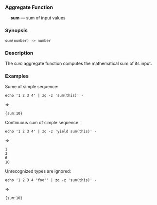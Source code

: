 ### Aggregate Function

&emsp; **sum** &mdash; sum of input values

### Synopsis
```
sum(number) -> number
```
### Description

The _sum_ aggregate function computes the mathematical sum of its input.

### Examples

Sume of simple sequence:
```mdtest-command
echo '1 2 3 4' | zq -z 'sum(this)' -
```
=>
```mdtest-output
{sum:10}
```

Continuous sum of simple sequence:
```mdtest-command
echo '1 2 3 4' | zq -z 'yield sum(this)' -
```
=>
```mdtest-output
1
3
6
10
```
Unrecognized types are ignored:
```mdtest-command
echo '1 2 3 4 "foo"' | zq -z 'sum(this)' -
```
=>
```mdtest-output
{sum:10}
```
